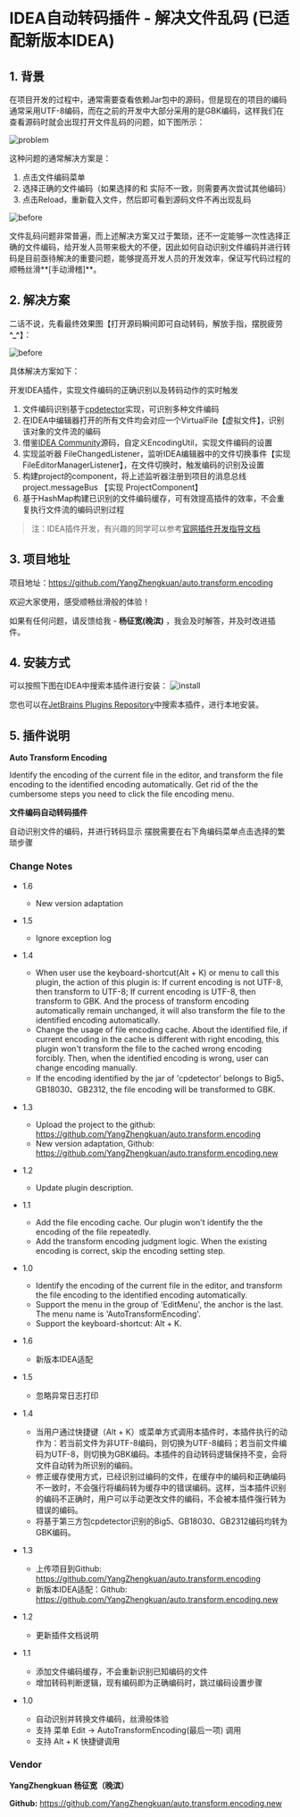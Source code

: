 # IDEA自动转码插件 - 解决文件乱码 (已适配新版本IDEA)

## 1. 背景

在项目开发的过程中，通常需要查看依赖Jar包中的源码，但是现在的项目的编码通常采用UTF-8编码，而在之前的开发中大部分采用的是GBK编码，这样我们在查看源码时就会出现打开文件乱码的问题，如下图所示：

![problem](./doc/problem.jpg)

这种问题的通常解决方案是：

1. 点击文件编码菜单
2. 选择正确的文件编码（如果选择的和 实际不一致，则需要再次尝试其他编码）
3. 点击Reload，重新载入文件，然后即可看到源码文件不再出现乱码

![before](./doc/before.gif)

文件乱码问题非常普遍，而上述解决方案又过于繁琐，还不一定能够一次性选择正确的文件编码，给开发人员带来极大的不便，因此如何自动识别文件编码并进行转码是目前亟待解决的重要问题，能够提高开发人员的开发效率，保证写代码过程的顺畅丝滑**[手动滑稽]**。


## 2. 解决方案

二话不说，先看最终效果图【打开源码瞬间即可自动转码，解放手指，摆脱疲劳 **^_^**】：

![before](./doc/after.gif)

具体解决方案如下：

开发IDEA插件，实现文件编码的正确识别以及转码动作的实时触发

1. 文件编码识别基于[cpdetector](http://cpdetector.sourceforge.net/)实现，可识别多种文件编码
2. 在IDEA中编辑器打开的所有文件均会对应一个VirtualFile【虚拟文件】，识别该对象的文件流的编码
3. 借鉴[IDEA Community](https://github.com/JetBrains/intellij-community)源码，自定义EncodingUtil，实现文件编码的设置
4. 实现监听器 FileChangedListener，监听IDEA编辑器中的文件切换事件【实现 FileEditorManagerListener】，在文件切换时，触发编码的识别及设置
5. 构建project的component，将上述监听器注册到项目的消息总线 project.messageBus 【实现 ProjectComponent】
6. 基于HashMap构建已识别的文件编码缓存，可有效提高插件的效率，不会重复执行文件流的编码识别过程

> 注：IDEA插件开发，有兴趣的同学可以参考[官网插件开发指导文档](https://link.jianshu.com/?t=http://www.jetbrains.org/intellij/sdk/docs/)

## 3. 项目地址

项目地址：https://github.com/YangZhengkuan/auto.transform.encoding

欢迎大家使用，感受顺畅丝滑般的体验！

如果有任何问题，请反馈给我 - **杨征宽(晚滨)** ，我会及时解答，并及时改进插件。


## 4. 安装方式

可以按照下图在IDEA中搜索本插件进行安装：
![install](./doc/install.gif)

您也可以在[JetBrains Plugins Repository](https://plugins.jetbrains.com/)中搜索本插件，进行本地安装。

## 5. 插件说明

**Auto Transform Encoding**

Identify the encoding of the current file in the editor, and transform the file encoding to the identified encoding automatically. Get rid of the the cumbersome steps you need to click the file encoding menu.
 
**文件编码自动转码插件**

自动识别文件的编码，并进行转码显示 摆脱需要在右下角编码菜单点击选择的繁琐步骤 

### Change Notes
- 1.6
    - New version adaptation
    
- 1.5
    - Ignore exception log
      
- 1.4
    - When user use the keyboard-shortcut(Alt + K) or menu to call this plugin, the action of this plugin is: If current encoding is not UTF-8, then transform to UTF-8; If current encoding is UTF-8, then transform to GBK. And the process of transform encoding automatically remain unchanged, it will also transform the file to the identified encoding automatically.
    - Change the usage of file encoding cache. About the identified file, if current encoding in the cache is different with right encoding, this plugin won't transform the file to the cached wrong encoding forcibly. Then, when the identified encoding is wrong, user can change encoding manually.
    - If the encoding identified by the jar of 'cpdetector' belongs to Big5、GB18030、GB2312, the file encoding will be transformed to GBK.

- 1.3

    - Upload the project to the github: https://github.com/YangZhengkuan/auto.transform.encoding
    - New version adaptation, Github: https://github.com/YangZhengkuan/auto.transform.encoding.new

- 1.2
    - Update plugin description.

- 1.1

    - Add the file encoding cache. Our plugin won't identify the the encoding of the file repeatedly.
    - Add the transform encoding judgment logic. When the existing encoding is correct, skip the encoding setting step.

- 1.0

    - Identify the encoding of the current file in the editor, and transform the file encoding to the identified encoding automatically.
    - Support the menu in the group of 'EditMenu', the anchor is the last. The menu name is 'AutoTransformEncoding'.
    - Support the keyboard-shortcut: Alt + K.
    
    
- 1.6
    - 新版本IDEA适配
    
- 1.5
    - 忽略异常日志打印   

- 1.4
    - 当用户通过快捷键（Alt + K）或菜单方式调用本插件时，本插件执行的动作为：若当前文件为非UTF-8编码，则切换为UTF-8编码；若当前文件编码为UTF-8，则切换为GBK编码。本插件的自动转码逻辑保持不变，会将文件自动转为所识别的编码。
    - 修正缓存使用方式，已经识别过编码的文件，在缓存中的编码和正确编码不一致时，不会强行将编码转为缓存中的错误编码。这样，当本插件识别的编码不正确时，用户可以手动更改文件的编码，不会被本插件强行转为错误的编码。
    - 将基于第三方包cpdetector识别的Big5、GB18030、GB2312编码均转为GBK编码。
      
- 1.3

    - 上传项目到Github: https://github.com/YangZhengkuan/auto.transform.encoding
    - 新版本IDEA适配：Github: https://github.com/YangZhengkuan/auto.transform.encoding.new
    
- 1.2

    - 更新插件文档说明
    
- 1.1

    - 添加文件编码缓存，不会重新识别已知编码的文件
    - 增加转码判断逻辑，现有编码即为正确编码时，跳过编码设置步骤
    
- 1.0

    - 自动识别并转换文件编码，丝滑般体验
    - 支持 菜单 Edit → AutoTransformEncoding(最后一项) 调用
    - 支持 Alt + K 快捷键调用

### Vendor

**YangZhengkuan 杨征宽（晚滨）**
 
**Github:** https://github.com/YangZhengkuan/auto.transform.encoding.new
